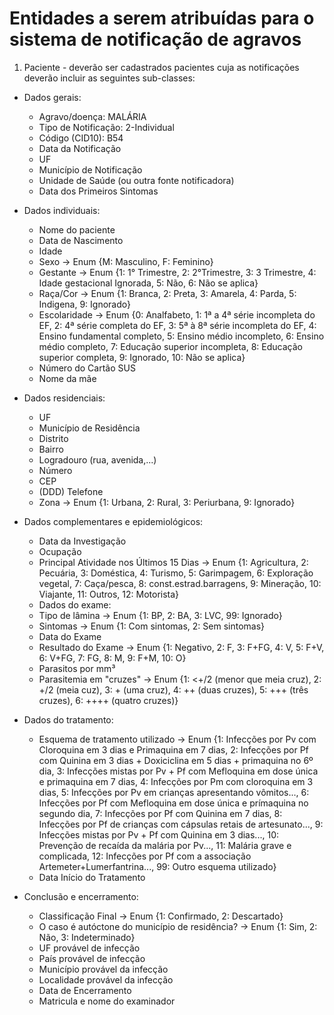 # Entidades a serem atribuídas para o sistema de notificação de agravos

1. Paciente - deverão ser cadastrados pacientes cuja as notificações deverão incluir as seguintes sub-classes:

- Dados gerais:
    - Agravo/doença: MALÁRIA 
    - Tipo de Notificação: 2-Individual 
    - Código (CID10): B54 
    - Data da Notificação 
    - UF 
    - Município de Notificação 
    - Unidade de Saúde (ou outra fonte notificadora) 
    - Data dos Primeiros Sintomas 


- Dados individuais:
    - Nome do paciente 
    - Data de Nascimento 
    - Idade 
    - Sexo -> Enum {M: Masculino, F: Feminino} 
    - Gestante -> Enum {1: 1° Trimestre, 2: 2°Trimestre, 3: 3 Trimestre, 4: Idade gestacional Ignorada, 5: Não, 6: Não se aplica} 
    - Raça/Cor -> Enum {1: Branca, 2: Preta, 3: Amarela, 4: Parda, 5: Indigena, 9: Ignorado} 
    - Escolaridade -> Enum {0: Analfabeto, 1: 1ª a 4ª série incompleta do EF, 2: 4ª série completa do EF, 3: 5ª à 8ª série incompleta do EF, 4: Ensino fundamental completo, 5: Ensino médio incompleto, 6: Ensino médio completo, 7: Educação superior incompleta, 8: Educação superior completa, 9: Ignorado, 10: Não se aplica} 
    - Número do Cartão SUS 
    - Nome da mãe 


- Dados residenciais: 
    - UF 
    - Município de Residência 
    - Distrito 
    - Bairro 
    - Logradouro (rua, avenida,...) 
    - Número 
    - CEP 
    - (DDD) Telefone 
    - Zona -> Enum {1: Urbana, 2: Rural, 3: Periurbana, 9: Ignorado} 


- Dados complementares e epidemiológicos: 
    - Data da Investigação 
    - Ocupação 
    - Principal Atividade nos Últimos 15 Dias -> Enum {1: Agricultura, 2: Pecuária, 3: Doméstica, 4: Turismo, 5: Garimpagem, 6: Exploração vegetal, 7: Caça/pesca, 8: const.estrad.barragens, 9: Mineração, 10: Viajante, 11: Outros, 12: Motorista} 
    - Dados do exame: 
    - Tipo de lâmina -> Enum {1: BP, 2: BA, 3: LVC, 99: Ignorado} 
    - Sintomas -> Enum {1: Com sintomas, 2: Sem sintomas} 
    - Data do Exame 
    - Resultado do Exame -> Enum {1: Negativo, 2: F, 3: F+FG, 4: V, 5: F+V, 6: V+FG, 7: FG, 8: M, 9: F+M, 10: O} 
    - Parasitos por mm³ 
    - Parasitemia em "cruzes" -> Enum {1: <+/2 (menor que meia cruz), 2: +/2 (meia cuz), 3: + (uma cruz), 4: ++ (duas cruzes), 5: +++ (três cruzes), 6: ++++ (quatro cruzes)} 


- Dados do tratamento: 
    - Esquema de tratamento utilizado -> Enum {1: Infecções por Pv com Cloroquina em 3 dias e Primaquina em 7 dias, 2: Infecções por Pf com Quinina em 3 dias + Doxiciclina em 5 dias + primaquina no 6º dia, 3: Infecções mistas por Pv + Pf com Mefloquina em dose única e primaquina em 7 dias, 4: Infecções por Pm com cloroquina em 3 dias, 5: Infecções por Pv em crianças apresentando vômitos..., 6: Infecções por Pf com Mefloquina em dose única e prímaquina no segundo dia, 7: Infecções por Pf com Quinina em 7 dias, 8: Infecções por Pf de crianças com cápsulas retais de artesunato..., 9: Infecções mistas por Pv + Pf com Quinina em 3 dias..., 10: Prevenção de recaída da malária por Pv..., 11: Malária grave e complicada, 12: Infecções por Pf com a associação Artemeter+Lumerfantrina..., 99: Outro esquema utilizado} 
    - Data Início do Tratamento 

- Conclusão e encerramento: 
    - Classificação Final -> Enum {1: Confirmado, 2: Descartado} 
    - O caso é autóctone do município de residência? -> Enum {1: Sim, 2: Não, 3: Indeterminado} 
    - UF provável de infecção 
    - País provável de infecção 
    - Município provável da infecção 
    - Localidade provável da infecção 
    - Data de Encerramento 
    - Matricula e nome do examinador
